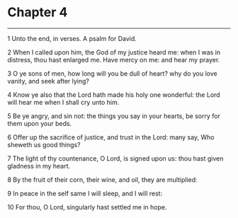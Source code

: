 # Chapter 4

***

1 Unto the end, in verses. A psalm for David.

2 When I called upon him, the God of my justice heard me: when I was in distress, thou hast enlarged me. Have mercy on me: and hear my prayer.

3 O ye sons of men, how long will you be dull of heart? why do you love vanity, and seek after lying?

4 Know ye also that the Lord hath made his holy one wonderful: the Lord will hear me when I shall cry unto him.

5 Be ye angry, and sin not: the things you say in your hearts, be sorry for them upon your beds.

6 Offer up the sacrifice of justice, and trust in the Lord: many say, Who sheweth us good things?

7 The light of thy countenance, O Lord, is signed upon us: thou hast given gladness in my heart.

8 By the fruit of their corn, their wine, and oil, they are multiplied:

9 In peace in the self same I will sleep, and I will rest:

10 For thou, O Lord, singularly hast settled me in hope.

